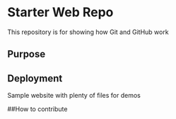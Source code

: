 # Starter Web Repo

This repository is for showing how Git and GitHub work

## Purpose

## Deployment

Sample website with plenty of files for demos

##How to contribute